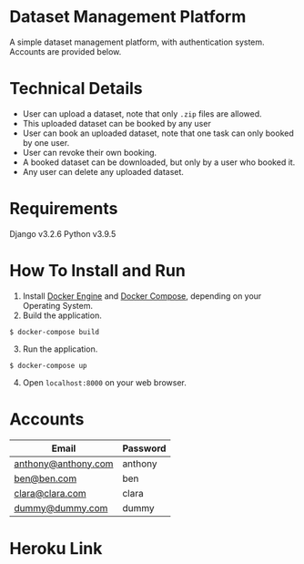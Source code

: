 # Dataset Management Platform
A simple dataset management platform, with authentication system. Accounts are provided below.


# Technical Details
- User can upload a dataset, note that only `.zip` files are allowed.
- This uploaded dataset can be booked by any user
- User can book an uploaded dataset, note that one task can only booked by one user.
- User can revoke their own booking.
- A booked dataset can be downloaded, but only by a user who booked it.
- Any user can delete any uploaded dataset.


# Requirements
Django v3.2.6
Python v3.9.5

# How To Install and Run

1. Install [Docker Engine](https://docs.docker.com/engine/install/) and [Docker Compose](https://docs.docker.com/compose/install/), depending on your Operating System.
2. Build the application.
  ```
  $ docker-compose build
  ```
3. Run the application.
  ```
  $ docker-compose up
  ```
4. Open `localhost:8000` on your web browser.

# Accounts

| Email    | Password |
| ----------- | ----------- |
| anthony@anthony.com      | anthony       |
| ben@ben.com   | ben       |
| clara@clara.com   | clara      |
| dummy@dummy.com   | dummy       |

# Heroku Link
